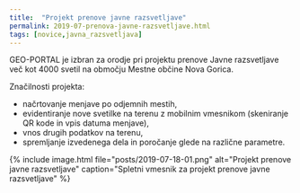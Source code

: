 ```yaml
---
title:  "Projekt prenove javne razsvetljave"
permalink: 2019-07-prenova-javne-razsvetljave.html
tags: [novice,javna_razsvetljava]
---
```


GEO-PORTAL je izbran za orodje pri projektu prenove Javne razsvetljave več kot 4000 svetil na območju Mestne občine Nova Gorica.

Značilnosti projekta:
- načrtovanje menjave po odjemnih mestih,
- evidentiranje nove svetilke na terenu z mobilnim vmesnikom (skeniranje QR kode in vpis datuma menjave),
- vnos drugih podatkov na terenu,
- spremljanje izvedenega dela in poročanje glede na različne parametre.

{% include image.html file="posts/2019-07-18-01.png" alt="Projekt prenove javne razsvetljave" caption="Spletni vmesnik za projekt prenove javne razsvetljave" %}


